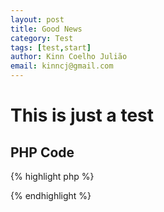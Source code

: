 ```yaml
---
layout: post
title: Good News
category: Test
tags: [test,start]
author: Kinn Coelho Julião
email: kinncj@gmail.com
---
```


This is just a test
==============

PHP Code
--------------
{% highlight php %}
<?php
	echo "Hello Guys";
?>
{% endhighlight %}

